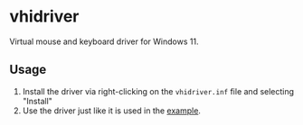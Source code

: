 # vhidriver

Virtual mouse and keyboard driver for Windows 11.

## Usage

1. Install the driver via right-clicking on the `vhidriver.inf` file and selecting "Install"
2. Use the driver just like it is used in the [example](https://github.com/hedgar2017/loki-example).
